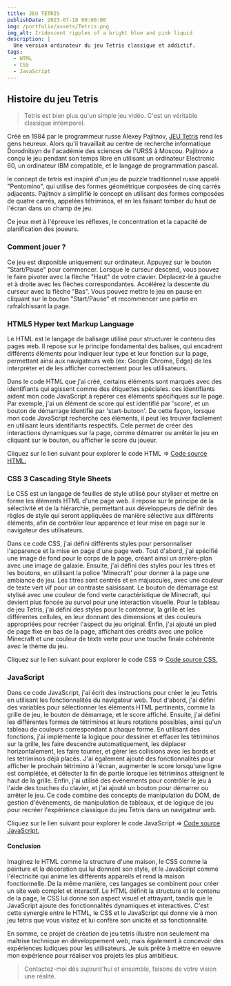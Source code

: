 ```yaml
---
title: JEU TETRIS
publishDate: 2023-07-18 00:00:00
img: /portfolio/assets/Tetris.png
img_alt: Iridescent ripples of a bright blue and pink liquid
description: |
  Une version ordinateur du jeu Tetris classique et addictif.
tags:
  - HTML
  - CSS
  - JavaScript
---
```


## Histoire du jeu Tetris

> Tetris est bien plus qu'un simple jeu vidéo. C'est un véritable classique intemporel.

Créé en 1984 par le programmeur russe Alexey Pajitnov, <a href="https://mimiecmoua.github.io/Tetris">JEU Tetris</a> rend les gens heureux. Alors qu'il travaillait au centre de recherche informatique Dorodnitsyn de l'académie des sciences de l'URSS à Moscou. Pajitnov a conçu le jeu pendant son temps libre en utilisant un ordinateur Electronic 60, un ordinateur IBM compatible, et le langage de programmation pascal.

le concept de tetris est inspiré d'un jeu de puzzle traditionnel russe appelé "Pentomino", qui utilise des formes géométrique conposées de cinq carrés adjacents. Pajitnov a simplifié le concept en utilisant des formes composées de quatre carrés, appelées tétriminos, et en les faisant tomber du haut de l'écran dans un champ de jeu.

Ce jeux met à l'épreuve les réflexes, le concentration et la capacité de planification des joueurs.

### Comment jouer ?

Ce jeu est disponible uniquement sur ordinateur. Appuyez sur le bouton "Start/Pause" pour commencer. Lorsque le curseur descend, vous pouvez le faire pivoter avec la flèche "Haut" de votre clavier. Déplacez-le à gauche et à droite avec les flèches correspondantes. Accélérez la descente du curseur avec la flèche "Bas". Vous pouvez mettre le jeu en pause en cliquant sur le bouton "Start/Pause" et recommencer une partie en rafraîchissant la page.

### HTML5 Hyper text Markup Language

Le HTML est le langage de balisage utilisé pour structurer le contenu des pages web. Il repose sur le principe fondamental des balises, qui encadrent différents éléments pour indiquer leur type et leur fonction sur la page, permettant ainsi aux navigateurs web (ex: Google Chrome, Edge) de les interpréter et de les afficher correctement pour les utlilisateurs.

Dans le code HTML que j'ai créé, certains éléments sont marqués avec des identifiants qui agissent comme des étiquettes spéciales. ces identifiants aident mon code JavaScript à repérer ces éléments spécifiques sur le page. Par exemple, j'ai un élément de score qui est identifié par 'score', et un bouton de démarrage identifié par 'start-butoon'. De cette façon, lorsque mon code JavaScript recherche ces éléments, il peut les trouver facilement en utilisant leurs identifiants respectifs. Cele permet de créer des interactions dynamiques sur la page, comme démarrer ou arrêter le jeu en cliquant sur le bouton, ou afficher le score du joueur.

Cliquez sur le lien suivant pour explorer le code HTML => <a href="https://github.com/mimiecmoua/Tetris/blob/main/index.html">Code source HTML.</a>

### CSS 3 Cascading Style Sheets

Le CSS est un langage de feuilles de style utilisé pour styliser et mettre en forme les éléments HTML d'une page web. il repose sur le principe de la sélectivité et de la hiérarchie, permettant aux développeurs de définir des règles de style qui seront appliquées de manière sélective aux différents éléments, afin de contrôler leur apparence et leur mise en page sur le navigateur des utilisateurs.

Dans ce code CSS, j'ai défini différents styles pour personnaliser l'apparence et la mise en page d'une page web. Tout d'abord, j'ai spécifié une image de fond pour le corps de la page, créant ainsi un arrière-plan avec une image de galaxie. Ensuite, j'ai défini des styles pour les titres et les boutons, en utilisant la police 'Minecraft' pour donner à la page une ambiance de jeu. Les titres sont centrés et en majuscules, avec une couleur de texte vert vif pour un contraste saisissant. Le bouton de démarrage est stylisé avec une couleur de fond verte caractéristique de Minecraft, qui devient plus foncée au survol pour une interaction visuelle. Pour le tableau de jeu Tetris, j'ai défini des styles pour le conteneur, la grille et les différentes cellules, en leur donnant des dimensions et des couleurs appropriées pour recréer l'aspect du jeu original. Enfin, j'ai ajouté un pied de page fixe en bas de la page, affichant des crédits avec une police Minecraft et une couleur de texte verte pour une touche finale cohérente avec le thème du jeu.

Cliquez sur le lien suivant pour explorer le code CSS => <a href="https://github.com/mimiecmoua/Tetris/blob/main/style.css">Code source CSS.</a>

### JavaScript

Dans ce code JavaScript, j'ai écrit des instructions pour créer le jeu Tetris en utilisant les fonctionnalités du navigateur web. Tout d'abord, j'ai défini des variables pour sélectionner les éléments HTML pertinents, comme la grille de jeu, le bouton de démarrage, et le score affiché. Ensuite, j'ai défini les différentes formes de tétriminos et leurs rotations possibles, ainsi qu'un tableau de couleurs correspondant à chaque forme. En utilisant des fonctions, j'ai implémenté la logique pour dessiner et effacer les tétriminos sur la grille, les faire descendre automatiquement, les déplacer horizontalement, les faire tourner, et gérer les collisions avec les bords et les tétriminos déjà placés. J'ai également ajouté des fonctionnalités pour afficher le prochain tétrimino à l'écran, augmenter le score lorsqu'une ligne est complétée, et détecter la fin de partie lorsque les tétriminos atteignent le haut de la grille. Enfin, j'ai utilisé des événements pour contrôler le jeu à l'aide des touches du clavier, et j'ai ajouté un bouton pour démarrer ou arrêter le jeu. Ce code combine des concepts de manipulation du DOM, de gestion d'événements, de manipulation de tableaux, et de logique de jeu pour recréer l'expérience classique du jeu Tetris dans un navigateur web.

Cliquez sur le lien suivant pour explorer le code JavaScript => <a href="https://github.com/mimiecmoua/Tetris/blob/main/script.js">Code source JavaScript.</a>

#### Conclusion

Imaginez le HTML comme la structure d'une maison, le CSS comme la peinture et la décoration qui lui donnent son style, et le JavaScript comme l'électricité qui anime les différents appareils et rend la maison fonctionnelle. De la même manière, ces langages se combinent pour créer un site web complet et interactif. Le HTML définit la structure et le contenu de la page, le CSS lui donne son aspect visuel et attrayant, tandis que le JavaScript ajoute des fonctionnalités dynamiques et interactives. C'est cette synergie entre le HTML, le CSS et le JavaScript qui donne vie à mon jeu tetris que vous visitez et lui confère son unicité et sa fonctionnalité.

En somme, ce projet de création de jeu tetris illustre non seulement ma maîtrise technique en développement web, mais également à concevoir des expériences ludiques pour les utilisateurs. Je suis prête à mettre en oeuvre mon expérience pour réaliser vos projets les plus ambitieux.

> Contactez-moi dès aujourd'hui et ensemble, faisons de votre vision une réalité.
